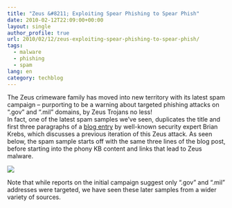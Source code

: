 ```yaml
---
title: "Zeus &#8211; Exploiting Spear Phishing to Spear Phish"
date: 2010-02-12T22:09:00+00:00
layout: single
author_profile: true
url: 2010/02/12/zeus-exploiting-spear-phishing-to-spear-phish/
tags:
  - malware
  - phishing
  - spam
lang: en
category: techblog
---
```

The Zeus crimeware family has moved into new territory with its latest spam campaign &#8211; purporting to be a warning about targeted phishing attacks on “.gov” and “.mil” domains, by Zeus Trojans no less!  
In fact, one of the latest spam samples we’ve seen, duplicates the title and first three paragraphs of a [blog entry](http://www.krebsonsecurity.com/2010/02/zeus-attack-spoofs-nsa-targets-gov-and-mil/) by well-known security expert Brian Krebs, which discusses a previous iteration of this Zeus attack. As seen below, the spam sample starts off with the same three lines of the blog post, before starting into the phony KB content and links that lead to Zeus malware.

[![](http://2.bp.blogspot.com/_vaUVXcmC3OI/S3XKNU8l8TI/AAAAAAAAA6w/LR9vBrOAmUM/s640/zbot-spearphish.png)](http://2.bp.blogspot.com/_vaUVXcmC3OI/S3XKNU8l8TI/AAAAAAAAA6w/LR9vBrOAmUM/s1600-h/zbot-spearphish.png)

Note that while reports on the initial campaign suggest only “.gov” and “.mil” addresses were targeted, we have seen these later samples from a wider variety of sources.
